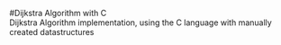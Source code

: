 #Dijkstra Algorithm with C   
Dijkstra Algorithm implementation, using the C language with manually created datastructures
